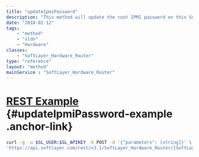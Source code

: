 ```yaml
---
title: "updateIpmiPassword"
description: "This method will update the root IPMI password on this SoftLayer_Hardware. "
date: "2018-02-12"
tags:
    - "method"
    - "sldn"
    - "Hardware"
classes:
    - "SoftLayer_Hardware_Router"
type: "reference"
layout: "method"
mainService : "SoftLayer_Hardware_Router"
---
```


# [REST Example](#updateIpmiPassword-example) <a href="/article/rest/"><i class="fas fa-question"></i></a> {#updateIpmiPassword-example .anchor-link} 
```bash
curl -g -u $SL_USER:$SL_APIKEY -X POST -d '{"parameters": [string]}' \
'https://api.softlayer.com/rest/v3.1/SoftLayer_Hardware_Router/{SoftLayer_Hardware_RouterID}/updateIpmiPassword'
```
